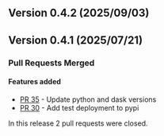 ## Version 0.4.2 (2025/09/03)



## Version 0.4.1 (2025/07/21)


### Pull Requests Merged

#### Features added

* [PR 35](https://github.com/pytroll/pyninjotiff/pull/35) - Update python and dask versions
* [PR 30](https://github.com/pytroll/pyninjotiff/pull/30) - Add test deployment to pypi

In this release 2 pull requests were closed.



